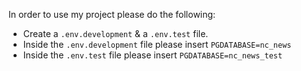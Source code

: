 In order to use my project please do the following:

- Create a `.env.development` & a `.env.test` file.
- Inside the `.env.development` file please insert `PGDATABASE=nc_news`
- Inside the `.env.test` file please insert `PGDATABASE=nc_news_test`
